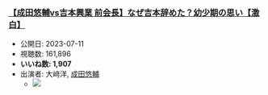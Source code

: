 ### [【成田悠輔vs吉本興業 前会長】なぜ吉本辞めた？幼少期の思い【激白】](https://www.youtube.com/watch?v=gzdcRCm7la4)
-   公開日: 2023-07-11
-   視聴数: 161,896
-   **いいね数: 1,907**
-   出演者: 大﨑洋, [成田悠輔](/rehacq_fan/people/成田悠輔 "wikilink")
    - [![](https://img.youtube.com/vi/gzdcRCm7la4/hqdefault.jpg)](https://www.youtube.com/watch?v=gzdcRCm7la4)
